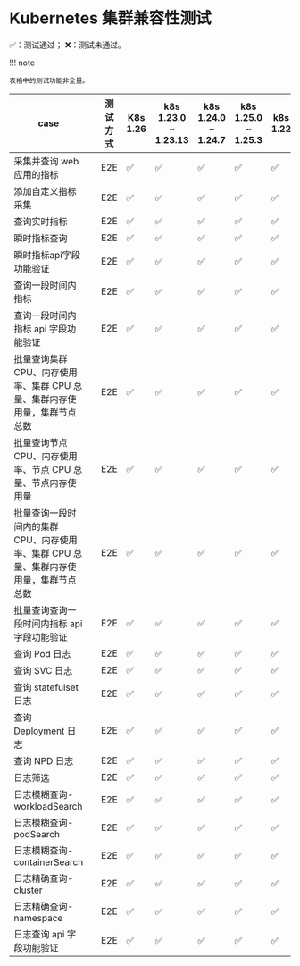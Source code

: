 # Kubernetes 集群兼容性测试

✅：测试通过；  ❌：测试未通过。

!!! note

    表格中的测试功能非全量。

|   case           |        |  测试方式       | K8s 1.26 |k8s 1.23.0 ~ 1.23.13 | k8s 1.24.0 ~ 1.24.7  | k8s 1.25.0 ~ 1.25.3  | k8s 1.22 | k8s 1.21| k8s 1.20| k8s 1.19|k8s 1.18 |备注  |
| ------------ | ------------------------ | ---------------- | --------- | --------- | --------- | --------- | --------- | --------- |--------- |--------- |--------- |--------- |
| 采集并查询 web 应用的指标 |            |   E2E          | ✅ | ✅      | ✅      | ✅     | ✅ | ✅| ✅| ✅| |     | 
| 添加自定义指标采集  |     |  E2E           | ✅ | ✅      | ✅      | ✅      | ✅ | ✅| ✅| ✅| |       | 
| 查询实时指标  |     |    E2E           | ✅ | ✅      | ✅      | ✅      | ✅ | ✅| ✅| ✅| |       | 
| 瞬时指标查询   |     |    E2E          | ✅ | ✅      | ✅      | ✅      | ✅ | ✅| ✅| ✅| |      |
| 瞬时指标api字段功能验证   |     |    E2E          | ✅ | ✅      | ✅      | ✅      | ✅ | ✅| ✅| ✅| |      |
| 查询一段时间内指标   |     |    E2E          | ✅ | ✅      | ✅      | ✅      | ✅ | ✅| ✅| ✅| |      |
| 查询一段时间内指标 api 字段功能验证   |     |    E2E           | ✅ | ✅      | ✅      | ✅      | ✅ | ✅| ✅| ✅| |      |
| 批量查询集群CPU、内存使用率、集群 CPU 总量、集群内存使用量，集群节点总数   |     |    E2E           | ✅ | ✅      | ✅      | ✅      | ✅ | ✅| ✅| ✅| |      |
| 批量查询节点CPU、内存使用率、节点 CPU 总量、节点内存使用量   |     |    E2E           | ✅ | ✅      | ✅      | ✅      | ✅ | ✅| ✅| ✅| |      |
| 批量查询一段时间内的集群CPU、内存使用率、集群 CPU 总量、集群内存使用量，集群节点总数  |     |    E2E    | ✅ | ✅      | ✅      | ✅     | ✅ | ✅| ✅| ✅|  |      |
| 批量查询查询一段时间内指标 api 字段功能验证  |     |    E2E           | ✅ | ✅      | ✅      | ✅    | ✅ | ✅| ✅| ✅ |      |
| 查询 Pod 日志   |     |    E2E           | ✅ | ✅      | ✅      | ✅      | ✅ | ✅| ✅| ✅| |       |
| 查询 SVC 日志  |     |    E2E           | ✅ | ✅      | ✅      | ✅     | ✅ | ✅| ✅| ✅|  |       |
| 查询 statefulset 日志  |     |    E2E  | ✅ | ✅      | ✅      | ✅     | ✅ | ✅| ✅| ✅|  |       |
| 查询 Deployment 日志  |     |    E2E | ✅ | ✅      | ✅      | ✅     | ✅ | ✅| ✅| ✅|  |       | 
| 查询 NPD 日志     |     |    E2E     | ✅ | ✅      | ✅      | ✅     | ✅ | ✅| ✅| ✅|  |       |
| 日志筛选  |     |    E2E          | ✅ | ✅      | ✅      | ✅     | ✅ | ✅| ✅| ✅|  |       |
| 日志模糊查询-workloadSearch   |     |    E2E          | ✅ | ✅      | ✅      | ✅      | ✅ | ✅| ✅| ✅| |      |
| 日志模糊查询-podSearch   |     |    E2E          | ✅ | ✅      | ✅      | ✅      | ✅ | ✅| ✅| ✅| |      |
| 日志模糊查询-containerSearch   |     |    E2E          | ✅ | ✅      | ✅      | ✅     | ✅ | ✅| ✅| ✅|  |      |
| 日志精确查询-cluster   |     |    E2E          | ✅ | ✅      | ✅      | ✅    | ✅ | ✅| ✅| ✅|   |      |
| 日志精确查询-namespace  |     |    E2E          | ✅ | ✅      | ✅      | ✅     | ✅ | ✅| ✅| ✅|  |      |
| 日志查询 api 字段功能验证   |     |    E2E          | ✅ | ✅      | ✅      | ✅    | ✅ | ✅| ✅| ✅|   |      |